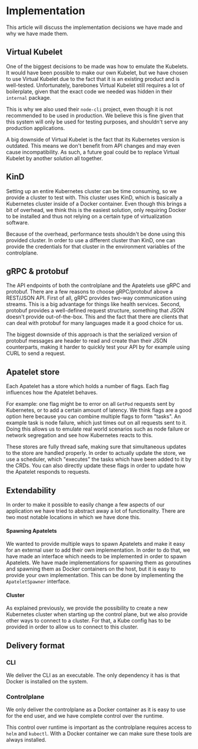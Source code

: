 # Implementation
This article will discuss the implementation decisions we have made and why we have made them.

## Virtual Kubelet
One of the biggest decisions to be made was how to emulate the Kubelets. It would have been possible to make our own Kubelet, but we have chosen to use Virtual Kubelet due to the fact that it is an existing product and is well-tested. Unfortunately, barebones Virtual Kubelet still requires a lot of boilerplate, given that the exact code we needed was hidden in their `internal` package. 

This is why we also used their `node-cli` project, even though it is not recommended to be used in production. We believe this is fine given that this system will only be used for testing purposes, and shouldn't serve any production applications.

A big downside of Virtual Kubelet is the fact that its Kubernetes version is outdated. This means we don't benefit from API changes and may even cause incompatibility. As such, a future goal could be to replace Virtual Kubelet by another solution all together.

## KinD
Setting up an entire Kubernetes cluster can be time consuming, so we provide a cluster to test with. This cluster uses KinD, which is basically a Kubernetes cluster inside of a Docker container. Even though this brings a bit of overhead, we think this is the easiest solution, only requiring Docker to be installed and thus not relying on a certain type of virtualization software. 

Because of the overhead, performance tests shouldn't be done using this provided cluster. In order to use a different cluster than KinD, one can provide the credentials for that cluster in the environment variables of the controlplane.

## gRPC & protobuf
The API endpoints of both the controlplane and the Apatelets use gRPC and protobuf. There are a few reasons to choose gRPC/protobuf above a REST/JSON API. First of all, gRPC provides two-way communication using streams. This is a big advantage for things like health services. Second, protobuf provides a well-defined request structure, something that JSON doesn't provide out-of-the-box. This and the fact that there are clients that can deal with protobuf for many languages made it a good choice for us.

The biggest downside of this approach is that the serialized version of protobuf messages are header to read and create than their JSON counterparts, making it harder to quickly test your API by for example using CURL to send a request.

## Apatelet store
Each Apatelet has a store which holds a number of flags. Each flag influences how the Apatelet behaves.

For example: one flag might be to error on all `GetPod` requests sent by Kubernetes, or to add a certain amount of latency. We think flags are a good option here because you can combine multiple flags to form "tasks". An example task is node failure, which just times out on all requests sent to it. Doing this allows us to emulate real world scenarios such as node failure or network segregation and see how Kubernetes reacts to this.

These stores are fully thread safe, making sure that simultaneous updates to the store are handled properly. In order to actually update the store, we use a scheduler, which "executes" the tasks which have been added to it by the CRDs. You can also directly update these flags in order to update how the Apatelet responds to requests.

## Extendability
In order to make it possible to easily change a few aspects of our application we have tried to abstract away a lot of functionality. There are two most notable locations in which we have done this.

#### Spawning Apatelets
We wanted to provide multiple ways to spawn Apatelets and make it easy for an external user to add their own implementation. In order to do that, we have made an interface which needs to be implemented in order to spawn Apatelets. We have made implementations for spawning them as goroutines and spawning them as Docker containers on the host, but it is easy to provide your own implementation. This can be done by implementing the `ApateletSpawner` interface.

#### Cluster
As explained previously, we provide the possibility to create a new Kubernetes cluster when starting up the control plane, but we also provide other ways to connect to a cluster. For that, a Kube config has to be provided in order to allow us to connect to this cluster.

## Delivery format
### CLI
We deliver the CLI as an executable. The only dependency it has is that Docker is installed on the system.

### Controlplane
We only deliver the controlplane as a Docker container as it is easy to use for the end user, and we have complete control over the runtime.

This control over runtime is important as the controlplane requires access to `helm` and `kubectl`. With a Docker container we can make sure these tools are always installed.
